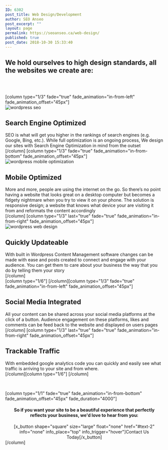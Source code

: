 ```yaml
---
ID: 6302
post_title: Web Design/Development
author: SEO Anseo
post_excerpt: ""
layout: page
permalink: https://seoanseo.ca/web-design/
published: true
post_date: 2018-10-30 15:33:40
---
```

<div class="center">
<h2>We hold ourselves to high design standards, all the websites we create are:</h2>
</div>
<div class="color marg-top-bot">
<div id="x-section-1" class="lesser-width x-section" style="margin: 0px;padding: 45px 0px 0px; background-color: transparent;">
[column type="1/3" fade="true" fade_animation="in-from-left" fade_animation_offset="45px"]
<div id="seo" class="center">
<div class="bigicon seo"><img src="https://seoanseo.ca/wp-content/uploads/2018/11/Artboard-1goog.png" alt="wordpress seo"></div>
<h2>Search Engine
Optimized</h2>
SEO is what will get you higher in the rankings of search engines (e.g. Google, Bing, etc.). While full optimization is an ongoing process, We design our sites with Search Engine Optimization in mind from the outset

</div>
[/column]
[column type="1/3" fade="true" fade_animation="in-from-bottom" fade_animation_offset="45px"]
<div class="center">
<div class="bigicon mob"><img src="https://seoanseo.ca/wp-content/uploads/2018/11/Artboard-1mob.png" alt="wordpress mobile optimization"></div>
<h2>Mobile
Optimized</h2>
More and more, people are using the internet on the go. So there’s no point having a website that looks great on a desktop computer but becomes a fidgety nightmare when you try to view it on your phone. The solution is responsive design; a website that knows what device your are visiting it from and reformats the content accordingly

</div>
[/column]
[column type="1/3" last="true" fade="true" fade_animation="in-from-right" fade_animation_offset="45px"]
<div class="center">
<div class="bigicon wpupd"><img src="https://seoanseo.ca/wp-content/uploads/2018/11/Artboard-1wp.png" alt="wordpress web design"></div>
<h2>Quickly
Updateable</h2>
With built in Wordpress Content Management software changes can be made with ease and posts created to connect and engage with your audience. You can get them to care about your business the way that you do by telling them your story

</div>
[/column]

</div>
</div>
<div id="x-section-2" class="lesser-width x-section" style="margin: 0px;padding: 0px 0px; background-color: transparent;">
[column type="1/6"]&nbsp;[/column][column type="1/3" fade="true" fade_animation="in-from-left" fade_animation_offset="45px"]
<div class="center"><i class="fab fa-facebook bigicon"></i>
<h2>Social Media Integrated</h2>
All your content can be shared across your social media platforms at the click of a button. Audience engagement on these platforms, likes and comments can be feed back to the website and displayed on users pages

</div>
[/column]
[column type="1/3" last="true" fade="true" fade_animation="in-from-right" fade_animation_offset="45px"]
<div class="center">
<i class="bigicon fas fa-chart-line"></i>
<h2>Trackable
Traffic</h2>
With embedded google analytics code you can quickly and easily see what traffic is arriving to your site and from where.

</div>
[/column][column type="1/6"]&nbsp;[/column]

</div>
<div id="x-section-1" class="lesser-width x-section" style="margin: 0px;padding: 45px 0px; background-color: transparent;">[column type="1/1" fade="true" fade_animation="in-from-bottom" fade_animation_offset="45px" fade_duration="4000"]
<center>
<h4 class="nocap">So if you want your site to be a beautiful experience that perfectly reflects your business, we'd love to hear from you:</h4>
[x_button shape="square" size="large" float="none" href="#text-2" info="none" info_place="top" info_trigger="hover"]Contact Us Today[/x_button]

</center> [/column]</div>